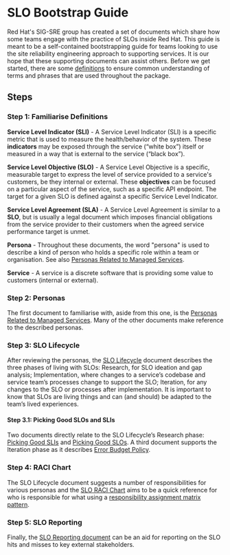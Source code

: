 # SLO Bootstrap Guide

Red Hat's SIG-SRE group has created a set of documents which share how some teams engage with the practice of SLOs inside Red Hat. This guide is meant to be a self-contained bootstrapping guide for teams looking to use the site reliability engineering approach to supporting services. It is our hope that these supporting documents can assist others. Before we get started, there are some [definitions](#step-1-familiarise-definitions) to ensure common understanding of terms and phrases that are used throughout the package.

## Steps

### Step 1: Familiarise Definitions

**Service Level Indicator (SLI)** - A Service Level Indicator (SLI) is a specific metric that is used to measure the health/behavior of the system. These **indicators** may be exposed through the service (“white box”) itself or measured in a way that is external to the service (“black box”).

**Service Level Objective (SLO)** - A Service Level Objective is a specific, measurable target to express the level of service provided to a service's customers, be they internal or external. These **objectives** can be focused on a particular aspect of the service, such as a specific API endpoint.  The target for a given SLO is defined against a specific Service Level Indicator.

**Service Level Agreement (SLA)** - A Service Level Agreement is similar to a **SLO**, but is usually a legal document which imposes financial obligations from the service provider to their customers when the agreed service performance target is unmet.

**Persona** - Throughout these documents, the word "persona" is used to describe a kind of person who holds a specific role within a team or organisation. See also [Personas Related to Managed Services][personas-adr].

**Service** - A service is a discrete software that is providing some value to customers (internal or external).

### Step 2: Personas

The first document to familiarise with, aside from this one, is the [Personas Related to Managed Services][personas-adr]. Many of the other documents make reference to the described personas.

### Step 3: SLO Lifecycle

After reviewing the personas, the [SLO Lifecycle][slo-lifecycle-adr] document describes the three phases of living with SLOs: Research, for SLO ideation and gap analysis; Implementation, where changes to a service’s codebase and service team’s processes change to support the SLO; Iteration, for any changes to the SLO or processes after implementation. It is important to know that SLOs are living things and can (and should) be adapted to the team’s lived experiences.

#### Step 3.1: Picking Good SLOs and SLIs

Two documents directly relate to the SLO Lifecycle’s Research phase: [Picking Good SLIs][sli-guide] and [Picking Good SLOs][slo-guide]. A third document supports the Iteration phase as it describes [Error Budget Policy][error-budget-policy].

### Step 4: RACI Chart

The SLO Lifecycle document suggests a number of responsibilities for various personas and the [SLO RACI Chart][raci-chart-adr] aims to be a quick reference for who is responsible for what using a [responsibility assignment matrix pattern][raci-wiki-page].

### Step 5: SLO Reporting

Finally, the [SLO Reporting document][slo-reporting] can be an aid for reporting on the SLO hits and misses to key external stakeholders.

[personas-adr]: https://github.com/operate-first/sre/blob/main/ADRs/RH/SIG-SRE/ADR-00002%20Personas%20related%20to%20Managed%20Services.md
[slo-lifecycle-adr]: https://github.com/operate-first/sre/blob/main/ADRs/RH/SIG-SRE/ADR-00005%20SLO%20Lifecycle.md
[sli-guide]: https://github.com/operate-first/sre/blob/main/picking_good_slis.md
[slo-guide]: https://github.com/operate-first/sre/blob/main/picking_good_slos.md
[error-budget-policy]: https://github.com/operate-first/sre/blob/main/ADRs/RH/SIG-SRE/ADR-00007-Error-Budget-Policy.md
[raci-chart-adr]: https://github.com/operate-first/sre/blob/main/ADRs/RH/SIG-SRE/ADR-00006%20SLO%20RACI%20Chart.md
[raci-wiki-page]: https://en.wikipedia.org/wiki/Responsibility_assignment_matrix
[slo-reporting]: https://docs.google.com/document/d/1W1jf9ov_AZzKU_cyqPMu_pSzsJhRlfiPjtXmN0ZPt-k/edit#
